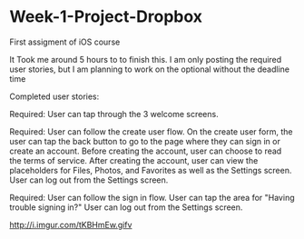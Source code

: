 # Week-1-Project-Dropbox
First assigment of iOS course

It Took me around 5 hours to to finish this. I am only posting the required user stories, 
but I am planning to work on the optional without the deadline time


Completed user stories:

 Required: User can tap through the 3 welcome screens.
 
 Required: User can follow the create user flow.
On the create user form, the user can tap the back button to go to the page where they can sign in or create an account.
Before creating the account, user can choose to read the terms of service.
After creating the account, user can view the placeholders for Files, Photos, and Favorites as well as the Settings screen.
User can log out from the Settings screen.

Required: User can follow the sign in flow.
User can tap the area for "Having trouble signing in?"
User can log out from the Settings screen.

http://i.imgur.com/tKBHmEw.gifv
